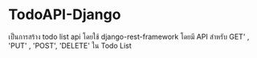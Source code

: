 # TodoAPI-Django
เป็นการสร้าง todo list api โดยใช้ django-rest-framework โดยมี API สำหรับ GET' , 'PUT' , 'POST', 'DELETE' ใน Todo List
